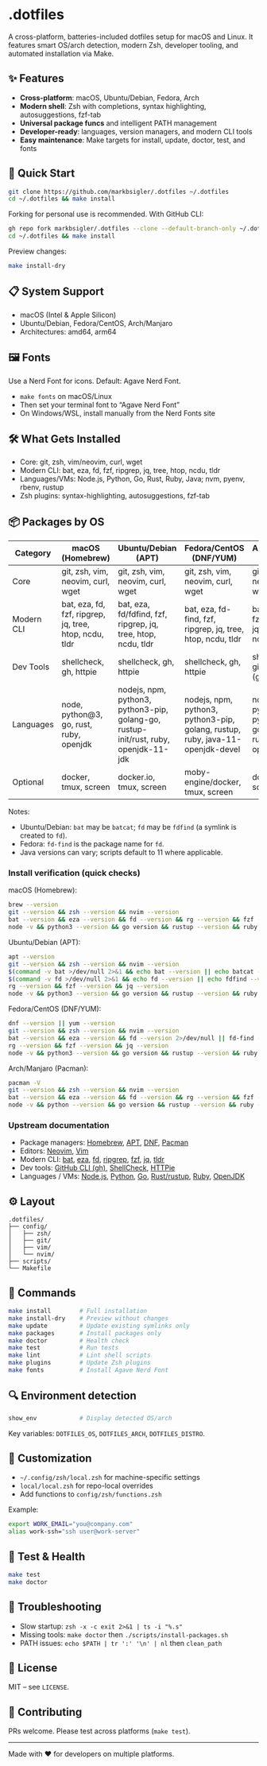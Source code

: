 # .dotfiles

A cross-platform, batteries-included dotfiles setup for macOS and Linux. It features smart OS/arch detection, modern Zsh, developer tooling, and automated installation via Make.

## ✨ Features

- **Cross-platform**: macOS, Ubuntu/Debian, Fedora, Arch
- **Modern shell**: Zsh with completions, syntax highlighting, autosuggestions, fzf-tab
- **Universal package funcs** and intelligent PATH management
- **Developer-ready**: languages, version managers, and modern CLI tools
- **Easy maintenance**: Make targets for install, update, doctor, test, and fonts

## 🚀 Quick Start

```bash
git clone https://github.com/markbsigler/.dotfiles ~/.dotfiles
cd ~/.dotfiles && make install
```

Forking for personal use is recommended. With GitHub CLI:

```bash
gh repo fork markbsigler/.dotfiles --clone --default-branch-only ~/.dotfiles
cd ~/.dotfiles && make install
```

Preview changes:

```bash
make install-dry
```

## 📋 System Support

- macOS (Intel & Apple Silicon)
- Ubuntu/Debian, Fedora/CentOS, Arch/Manjaro
- Architectures: amd64, arm64

## 🖼️ Fonts

Use a Nerd Font for icons. Default: Agave Nerd Font.

- `make fonts` on macOS/Linux
- Then set your terminal font to “Agave Nerd Font”
- On Windows/WSL, install manually from the Nerd Fonts site

## 🛠️ What Gets Installed

- Core: git, zsh, vim/neovim, curl, wget
- Modern CLI: bat, eza, fd, fzf, ripgrep, jq, tree, htop, ncdu, tldr
- Languages/VMs: Node.js, Python, Go, Rust, Ruby, Java; nvm, pyenv, rbenv, rustup
- Zsh plugins: syntax-highlighting, autosuggestions, fzf-tab

## 📦 Packages by OS

| Category | macOS (Homebrew) | Ubuntu/Debian (APT) | Fedora/CentOS (DNF/YUM) | Arch/Manjaro (Pacman) |
|---|---|---|---|---|
| Core | git, zsh, vim, neovim, curl, wget | git, zsh, vim, neovim, curl, wget | git, zsh, vim, neovim, curl, wget | git, zsh, vim, neovim, curl, wget |
| Modern CLI | bat, eza, fd, fzf, ripgrep, jq, tree, htop, ncdu, tldr | bat, eza, fd/fdfind, fzf, ripgrep, jq, tree, htop, ncdu, tldr | bat, eza, fd-find, fzf, ripgrep, jq, tree, htop, ncdu, tldr | bat, eza, fd, fzf, ripgrep, jq, tree, htop, ncdu, tldr |
| Dev Tools | shellcheck, gh, httpie | shellcheck, gh, httpie | shellcheck, gh, httpie | shellcheck, github-cli (gh), httpie |
| Languages | node, python@3, go, rust, ruby, openjdk | nodejs, npm, python3, python3-pip, golang-go, rustup-init/rust, ruby, openjdk-11-jdk | nodejs, npm, python3, python3-pip, golang, rustup, ruby, java-11-openjdk-devel | nodejs, npm, python, python-pip, go, rustup, ruby, jdk11-openjdk |
| Optional | docker, tmux, screen | docker.io, tmux, screen | moby-engine/docker, tmux, screen | docker, tmux, screen |

Notes:
- Ubuntu/Debian: `bat` may be `batcat`; `fd` may be `fdfind` (a symlink is created to `fd`).
- Fedora: `fd-find` is the package name for `fd`.
- Java versions can vary; scripts default to 11 where applicable.

### Install verification (quick checks)

macOS (Homebrew):

```bash
brew --version
git --version && zsh --version && nvim --version
bat --version && eza --version && fd --version && rg --version && fzf --version && jq --version
node -v && python3 --version && go version && rustup --version && ruby --version && java -version
```

Ubuntu/Debian (APT):

```bash
apt --version
git --version && zsh --version && nvim --version
$(command -v bat >/dev/null 2>&1 && echo bat --version || echo batcat --version)
$(command -v fd >/dev/null 2>&1 && echo fd --version || echo fdfind --version)
rg --version && fzf --version && jq --version
node -v && python3 --version && go version && rustup --version && ruby --version && java -version
```

Fedora/CentOS (DNF/YUM):

```bash
dnf --version || yum --version
git --version && zsh --version && nvim --version
bat --version && eza --version && fd --version 2>/dev/null || fd-find --version
rg --version && fzf --version && jq --version
node -v && python3 --version && go version && rustup --version && ruby --version && java -version
```

Arch/Manjaro (Pacman):

```bash
pacman -V
git --version && zsh --version && nvim --version
bat --version && eza --version && fd --version && rg --version && fzf --version && jq --version
node -v && python --version && go version && rustup --version && ruby --version && java -version
```

### Upstream documentation

- Package managers: [Homebrew](https://docs.brew.sh/), [APT](https://wiki.debian.org/Apt), [DNF](https://dnf.readthedocs.io/), [Pacman](https://man.archlinux.org/list/pacman)
- Editors: [Neovim](https://neovim.io/doc/), [Vim](https://www.vim.org/docs.php)
- Modern CLI: [bat](https://github.com/sharkdp/bat), [eza](https://github.com/eza-community/eza), [fd](https://github.com/sharkdp/fd), [ripgrep](https://github.com/BurntSushi/ripgrep), [fzf](https://github.com/junegunn/fzf), [jq](https://stedolan.github.io/jq/), [tldr](https://tldr.sh/)
- Dev tools: [GitHub CLI (gh)](https://cli.github.com/), [ShellCheck](https://www.shellcheck.net/), [HTTPie](https://httpie.io/)
- Languages / VMs: [Node.js](https://nodejs.org/), [Python](https://www.python.org/doc/), [Go](https://go.dev/doc/), [Rust/rustup](https://rust-lang.github.io/rustup/), [Ruby](https://www.ruby-lang.org/en/documentation/), [OpenJDK](https://openjdk.org/)

## ⚙️ Layout

```text
.dotfiles/
├── config/
│   ├── zsh/
│   ├── git/
│   ├── vim/
│   └── nvim/
├── scripts/
└── Makefile
```

## 🔧 Commands

```bash
make install        # Full installation
make install-dry    # Preview without changes
make update         # Update existing symlinks only
make packages       # Install packages only
make doctor         # Health check
make test           # Run tests
make lint           # Lint shell scripts
make plugins        # Update Zsh plugins
make fonts          # Install Agave Nerd Font
```

## 🔍 Environment detection

```bash
show_env            # Display detected OS/arch
```

Key variables: `DOTFILES_OS`, `DOTFILES_ARCH`, `DOTFILES_DISTRO`.

## 🎯 Customization

- `~/.config/zsh/local.zsh` for machine-specific settings
- `local/local.zsh` for repo-local overrides
- Add functions to `config/zsh/functions.zsh`

Example:

```bash
export WORK_EMAIL="you@company.com"
alias work-ssh="ssh user@work-server"
```

## 🧪 Test & Health

```bash
make test
make doctor
```

## 🚨 Troubleshooting

- Slow startup: `zsh -x -c exit 2>&1 | ts -i "%.s"`
- Missing tools: `make doctor` then `./scripts/install-packages.sh`
- PATH issues: `echo $PATH | tr ':' '\n' | nl` then `clean_path`

## 📝 License

MIT – see `LICENSE`.

## 🤝 Contributing

PRs welcome. Please test across platforms (`make test`).

---

Made with ❤️ for developers on multiple platforms.


